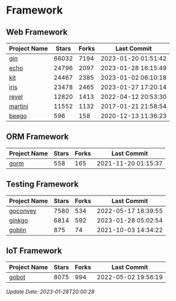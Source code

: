 # Framework

## Web Framework
| Project Name | Stars | Forks | Last Commit |
| ------------ | ----- | ----- | ----------- |
| [gin](https://github.com/gin-gonic/gin) | 66032 | 7194 | 2023-01-20 01:51:42 |
| [echo](https://github.com/labstack/echo) | 24796 | 2097 | 2023-01-28 16:15:49 |
| [kit](https://github.com/go-kit/kit) | 24467 | 2385 | 2023-01-02 06:10:18 |
| [iris](https://github.com/kataras/iris) | 23478 | 2465 | 2023-01-27 17:20:14 |
| [revel](https://github.com/revel/revel) | 12820 | 1413 | 2022-04-12 20:53:30 |
| [martini](https://github.com/go-martini/martini) | 11552 | 1132 | 2017-01-21 21:58:54 |
| [beego](https://github.com/astaxie/beego) | 596 | 158 | 2020-12-13 11:36:23 |

## ORM Framework
| Project Name | Stars | Forks | Last Commit |
| ------------ | ----- | ----- | ----------- |
| [gorm](https://github.com/jinzhu/gorm) | 558 | 165 | 2021-11-20 01:15:37 |

## Testing Framework
| Project Name | Stars | Forks | Last Commit |
| ------------ | ----- | ----- | ----------- |
| [goconvey](https://github.com/smartystreets/goconvey) | 7580 | 534 | 2022-05-17 18:39:55 |
| [ginkgo](https://github.com/onsi/ginkgo) | 6814 | 592 | 2023-01-28 05:02:54 |
| [goblin](https://github.com/franela/goblin) | 875 | 74 | 2021-10-03 14:34:22 |

## IoT Framework
| Project Name | Stars | Forks | Last Commit |
| ------------ | ----- | ----- | ----------- |
| [gobot](https://github.com/hybridgroup/gobot) | 8075 | 994 | 2022-05-02 19:56:19 |

*Update Date: 2023-01-28T20:00:28*